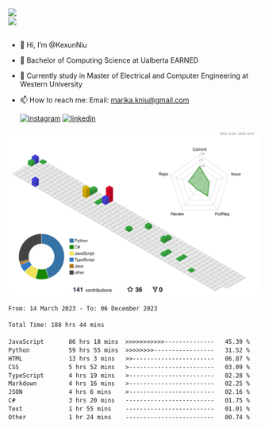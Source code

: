 <a href="https://github.com/anuraghazra/github-readme-stats">
  <img align="center" src="https://github-readme-stats.vercel.app/api?username=KexunNiu&show_icons=true" />
</a>
</br>
<a href="https://github.com/anuraghazra/github-readme-stats">
  <img align="center" src="https://github-readme-stats.vercel.app/api/top-langs/?username=KexunNiu" />
</a>

</br>
</br>

- 👋 Hi, I’m @KexunNiu
- 👀 Bachelor of Computing Science at Ualberta EARNED
- 🌱 Currently study in Master of Electrical and Computer Engineering at Western University
- 📫 How to reach me: Email: marika.kniu@gmail.com
  
  [![instagram](https://github.com/shikhar1020jais1/Git-Social/blob/master/Icons/Instagram1.png (Instagram))][1] [![linkedin](https://github.com/shikhar1020jais1/Git-Social/blob/master/Icons/LinkedIn1.png (LinkedIn))][2]

<!-- To Link your profile to the media buttons -->

[1]: https://www.instagram.com/barryn719_
[2]: https://www.linkedin.com/in/kexun-niu



![](./profile-3d-contrib/profile-gitblock.svg)

<!--START_SECTION:waka-->

```txt
From: 14 March 2023 - To: 06 December 2023

Total Time: 188 hrs 44 mins

JavaScript       86 hrs 18 mins  >>>>>>>>>>>--------------   45.39 %
Python           59 hrs 55 mins  >>>>>>>>-----------------   31.52 %
HTML             13 hrs 3 mins   >>-----------------------   06.87 %
CSS              5 hrs 52 mins   >------------------------   03.09 %
TypeScript       4 hrs 19 mins   >------------------------   02.28 %
Markdown         4 hrs 16 mins   >------------------------   02.25 %
JSON             4 hrs 6 mins    >------------------------   02.16 %
C#               3 hrs 20 mins   -------------------------   01.75 %
Text             1 hr 55 mins    -------------------------   01.01 %
Other            1 hr 24 mins    -------------------------   00.74 %
```

<!--END_SECTION:waka-->

